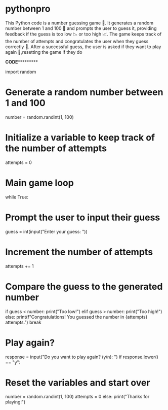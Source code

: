 # pythonpro
This Python code is a number guessing game 🎲.
 It generates a random number between 1 and 100 🔢 and prompts the user to guess it, providing feedback if the guess is too low 📉 or too high 📈. The game keeps track of the number of attempts and congratulates the user when they guess correctly 🎉.
 After a successful guess, the user is asked if they want to play again 🔄,resetting the game if they do


********CODE*****************


 import random

# Generate a random number between 1 and 100
number = random.randint(1, 100)

# Initialize a variable to keep track of the number of attempts
attempts = 0

# Main game loop
while True:
  # Prompt the user to input their guess
  guess = int(input("Enter your guess: "))

  # Increment the number of attempts
  attempts += 1

  # Compare the guess to the generated number
  if guess < number:
    print("Too low!")
  elif guess > number:
    print("Too high!")
  else:
    print(f"Congratulations! You guessed the number in {attempts} attempts.")
    break

# Play again?
response = input("Do you want to play again? (y/n): ")
if response.lower() == "y":
  # Reset the variables and start over
  number = random.randint(1, 100)
  attempts = 0
else:
  print("Thanks for playing!")
